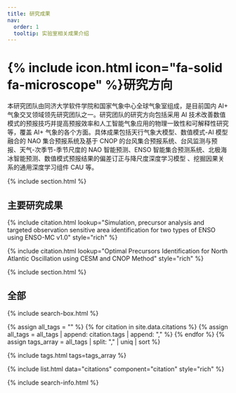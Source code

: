 ```yaml
---
title: 研究成果
nav:
  order: 1
  tooltip: 实验室相关成果介绍
---
```


# {% include icon.html icon="fa-solid fa-microscope" %}研究方向

本研究团队由同济大学软件学院和国家气象中心全球气象室组成，是目前国内 AI+ 气象交叉领域领先研究团队之一。研究团队的研究方向包括采用 AI 技术改善数值模式的预报技巧并提高预报效率和人工智能气象应用的物理一致性和可解释性研究等，覆盖 AI+ 气象的各个方面。具体成果包括天行气象大模型、数值模式-AI 模型融合的 NAO 集合预报系统及基于 CNOP 的台风集合预报系统、台风监测与预报、天气-次季节-季节尺度的 NAO 智能预测、ENSO 智能集合预测系统、北极海冰智能预测、数值模式预报结果的偏差订正与降尺度深度学习模型 、挖掘因果关系的通用深度学习组件 CAU 等。

{% include section.html %}

## 主要研究成果

{% include citation.html lookup="Simulation, precursor analysis and targeted observation sensitive area identification for two types of ENSO using ENSO-MC v1.0" style="rich" %}

{% include citation.html lookup="Optimal Precursors Identification for North Atlantic Oscillation using CESM and CNOP Method" style="rich" %}

{% include section.html %}

## 全部

{% include search-box.html %}


{% assign all_tags = "" %}
{% for citation in site.data.citations %}
  {% assign all_tags = all_tags | append: citation.tags | append: "," %}
{% endfor %}
{% assign tags_array = all_tags | split: "," | uniq | sort %}

{% include tags.html tags=tags_array %}

<div id="citations-list">
  {% include list.html data="citations" component="citation" style="rich" %}
</div>

{% include search-info.html %}
